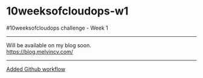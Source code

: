 # 10weeksofcloudops-w1
#10weeksofcloudops challenge - Week 1

---
Will be available on my blog soon. \
https://blog.melvincv.com/

---
[Added Github workflow](.github/workflows/deploy.yml)